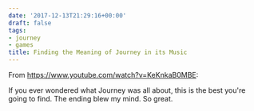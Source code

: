 ```yaml
---
date: '2017-12-13T21:29:16+00:00'
draft: false
tags:
- journey
- games
title: Finding the Meaning of Journey in its Music
---
```


From https://www.youtube.com/watch?v=KeKnkaB0MBE:

If you ever wondered what Journey was all about, this is the best you're going to find. The ending blew my mind. So great.
